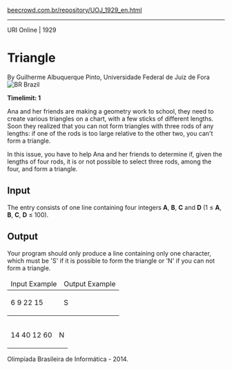 <p><a href="https://www.beecrowd.com.br/repository/UOJ_1929_en.html">beecrowd.com.br/repository/UOJ_1929_en.html</a></p><hr>
<div>
  <span>URI Online | 1929</span>
  <h1>Triangle</h1>
  <div>
    <p>By Guilherme Albuquerque Pinto, Universidade Federal de Juiz de Fora <img src="https://resources.beecrowd.com.br/gallery/images/flags/br.gif" alt="BR"> Brazil</p>
  </div>
  <strong>Timelimit: 1</strong>
</div>
<div>
<div>
  <p>Ana and her friends are making a geometry work to school, they need to create various triangles on a chart, with a few sticks of different lengths. Soon they realized that you can not form triangles with three rods of any lengths: if one of the rods is too large relative to the other two, you can't form a triangle.</p>
  <p>In this issue, you have to help Ana and her friends to determine if, given the lengths of four rods, it is or not possible to select three rods, among the four, and form a triangle.</p>
</div>
<h2>Input</h2>
<div>
  <p>The entry consists of one line containing four integers <strong>A</strong>, <strong>B</strong>, <strong>C</strong> and <strong>D</strong> (1 ≤ <strong>A</strong>, <strong>B</strong>, <strong>C</strong>, <strong>D</strong> ≤ 100).</p>
</div>
<h2>Output</h2>
<div>
  <p>Your program should only produce a line containing only one character, which must be 'S' if it is possible to form the triangle or 'N' if you can not form a triangle.</p>
</div>
<div></div>
<table>
  <thead>
    <tr>
      <td>Input Example</td>
      <td>Output Example</td>
    </tr>
  </thead>
  <tbody>
    <tr>
      <td>
        <p>6 9 22 15</p>
      </td>
      <td>
        <p>S</p>
      </td>
    </tr>
  </tbody>
</table>
<table>
  <thead>
    <tr>
    </tr>
  </thead>
  <tbody>
    <tr>
      <td>
        <p>14 40 12 60</p>
      </td>
      <td>
        <p>N</p>
      </td>
    </tr>
  </tbody>
</table>
<div></div>
  <p>
  Olimpíada Brasileira de Informática - 2014.</p>
</div>